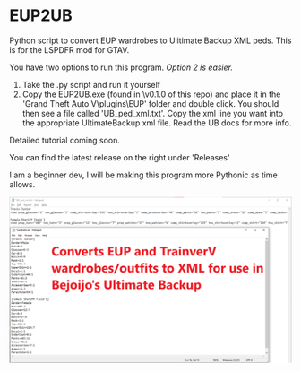 # EUP2UB
Python script to convert EUP wardrobes to Ulitimate Backup XML peds. This is for the LSPDFR mod for GTAV.

You have two options to run this program. *Option 2 is easier.*
1. Take the .py script and run it yourself
2. Copy the EUP2UB.exe (found in \v0.1.0 of this repo) and place it in the 'Grand Theft Auto V\plugins\EUP' folder and double click. You should then see a file called 'UB_ped_xml.txt'. Copy the xml line you want into the appropriate UltimateBackup xml file. Read the UB docs for more info. 

Detailed tutorial coming soon.

You can find the latest release on the right under 'Releases'

I am a beginner dev, I will be making this program more Pythonic as time allows.

![input_output_screenshot](https://raw.githubusercontent.com/Mood93/EUP2UB/main/Screenshot.png)
